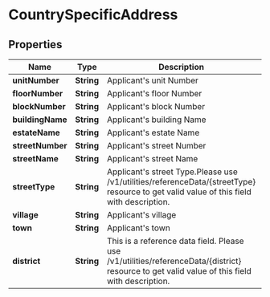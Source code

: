 # CountrySpecificAddress

## Properties
Name | Type | Description | Notes
------------ | ------------- | ------------- | -------------
**unitNumber** | **String** | Applicant&#x27;s unit Number |  [optional]
**floorNumber** | **String** | Applicant&#x27;s floor Number |  [optional]
**blockNumber** | **String** | Applicant&#x27;s block Number |  [optional]
**buildingName** | **String** | Applicant&#x27;s building Name |  [optional]
**estateName** | **String** | Applicant&#x27;s estate Name |  [optional]
**streetNumber** | **String** | Applicant&#x27;s street Number |  [optional]
**streetName** | **String** | Applicant&#x27;s street Name |  [optional]
**streetType** | **String** | Applicant&#x27;s street Type.Please use /v1/utilities/referenceData/{streetType} resource to get valid value of this field with description. |  [optional]
**village** | **String** | Applicant&#x27;s village |  [optional]
**town** | **String** | Applicant&#x27;s town |  [optional]
**district** | **String** | This is a reference data field. Please use /v1/utilities/referenceData/{district} resource to get valid value of this field with description. |  [optional]
